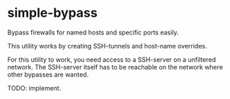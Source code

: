 simple-bypass
=============

Bypass firewalls for named hosts and specific ports easily.

This utility works by creating SSH-tunnels and host-name overrides.

For this utility to work, you need access to a SSH-server on a unfiltered network. The SSH-server itself has to be reachable on the network where other bypasses are wanted.

TODO: implement.
